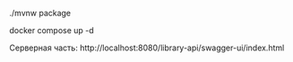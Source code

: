 ./mvnw package

docker compose up -d

Серверная часть: http://localhost:8080/library-api/swagger-ui/index.html